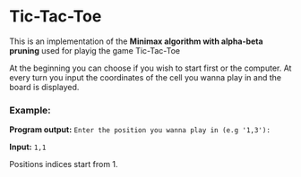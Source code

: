 # Tic-Tac-Toe
This is an implementation of the __Minimax algorithm with alpha-beta pruning__ used for playig the game Tic-Tac-Toe

At the beginning you can choose if you wish to start first or the computer.
At every turn you input the coordinates of the cell you wanna play in and the board is displayed.

### Example:
__Program output:__
`Enter the position you wanna play in (e.g '1,3'):`

__Input:__
`1,1`

Positions indices start from 1.

